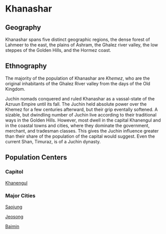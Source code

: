 # Khanashar

## Geography

Khanashar spans five distinct geographic regions, the dense forest of Lahmeer to the east, the plains of Ashram, the Ghalez river valley, the low steppes of the Golden Hills, and the Hormez coast.

## Ethnography

The majority of the population of Khanashar are _Khemez_, who are the original inhabitants of the Ghalez River valley from the days of the Old Kingdom. 

Juchin nomads conquered and ruled Khanashar as a vassal-state of the Azruun Empire until its fall. The Juchin held absolute power over the Khemez for a few centuries afterward, but their grip eventally softened. A sizable, but dwindling number of Juchin live according to their traditional ways in the Golden Hills. However, most dwell in the capital Khanengul and in the coastal towns and cities, where they dominate the government, merchant, and tradesman classes. This gives the Juchin influence greater than their share of the population of the capital would suggest. Even the current Shan, Timuraz, is of a Juchin dynasty.

## Population Centers

### Capitol

[Khanengul](Khanengul.md)

### Major Cities

[Saojung](Saojung.md)

[Jeosong](Jeosong.md)

[Baimin](Baimin.md)